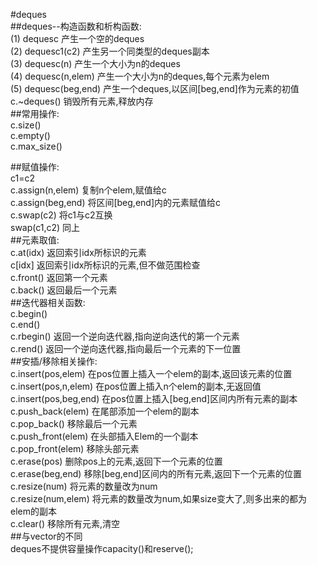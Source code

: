 #deques  
##deques--构造函数和析构函数:  
  (1) deques<Elem>c 产生一个空的deques  
  (2) deques<Elem>c1(c2) 产生另一个同类型的deques副本  
  (3) deques<Elem>c(n) 产生一个大小为n的deques  
  (4) deques<Elem>c(n,elem) 产生一个大小为n的deques,每个元素为elem  
  (5) deques<Elem>c(beg,end) 产生一个deques,以区间[beg,end]作为元素的初值  
   c.~deques<Elem>() 销毁所有元素,释放内存  
##常用操作:  
   c.size()  
   c.empty()  
   c.max_size()  
   
##赋值操作:  
   c1=c2  
   c.assign(n,elem) 复制n个elem,赋值给c  
   c.assign(beg,end) 将区间[beg,end]内的元素赋值给c  
   c.swap(c2) 将c1与c2互换  
   swap(c1,c2) 同上  
##元素取值:  
  c.at(idx)  返回索引idx所标识的元素  
  c[idx] 返回索引idx所标识的元素,但不做范围检查  
  c.front() 返回第一个元素  
  c.back() 返回最后一个元素  
##迭代器相关函数:  
  c.begin()  
  c.end()  
  c.rbegin() 返回一个逆向迭代器,指向逆向迭代的第一个元素  
  c.rend() 返回一个逆向迭代器,指向最后一个元素的下一位置  
##安插/移除相关操作:  
  c.insert(pos,elem) 在pos位置上插入一个elem的副本,返回该元素的位置  
  c.insert(pos,n,elem) 在pos位置上插入n个elem的副本,无返回值  
  c.insert(pos,beg,end) 在pos位置上插入[beg,end]区间内所有元素的副本  
  c.push_back(elem) 在尾部添加一个elem的副本  
  c.pop_back() 移除最后一个元素  
  c.push_front(elem) 在头部插入Elem的一个副本  
  c.pop_front(elem) 移除头部元素  
  c.erase(pos) 删除pos上的元素,返回下一个元素的位置  
  c.erase(beg,end) 移除[beg,end]区间内的所有元素,返回下一个元素的位置  
  c.resize(num) 将元素的数量改为num  
  c.resize(num,elem) 将元素的数量改为num,如果size变大了,则多出来的都为elem的副本  
  c.clear() 移除所有元素,清空  
##与vector的不同  
  deques不提供容量操作capacity()和reserve();  
